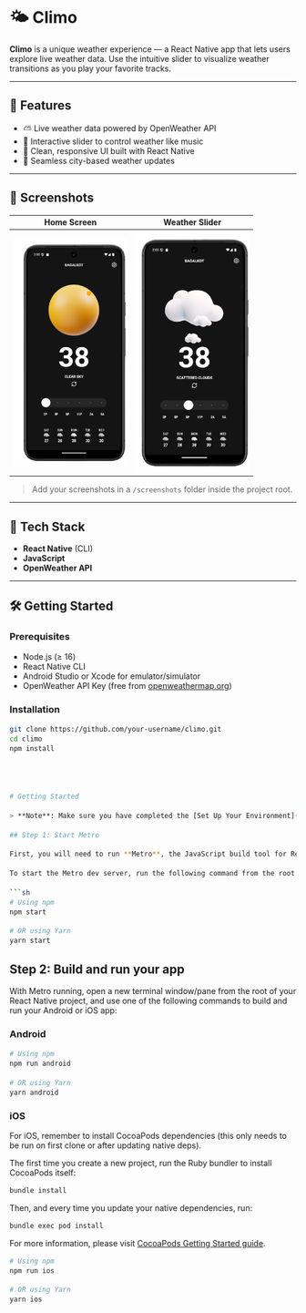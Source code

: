 # 🌤️ Climo

**Climo** is a unique weather experience — a React Native app that lets users explore live weather data. Use the intuitive slider to visualize weather transitions as you play your favorite tracks.

---

## 🚀 Features

- ⛅ Live weather data powered by OpenWeather API
- 🎵 Interactive slider to control weather like music
- 📱 Clean, responsive UI built with React Native
- 🔄 Seamless city-based weather updates

---

## 📸 Screenshots

| Home Screen                                                                  | Weather Slider                                                                 |
| ---------------------------------------------------------------------------- | ------------------------------------------------------------------------------ |
| <img src="./screenshots/WeatherPage-Photoroom.png" alt="Home" width="200" /> | <img src="./screenshots/WeatherSlider-Photoroom.png" alt="Home" width="200" /> |

> Add your screenshots in a `/screenshots` folder inside the project root.

---

## 🧰 Tech Stack

- **React Native** (CLI)
- **JavaScript**
- **OpenWeather API**

---

## 🛠️ Getting Started

### Prerequisites

- Node.js (≥ 16)
- React Native CLI
- Android Studio or Xcode for emulator/simulator
- OpenWeather API Key (free from [openweathermap.org](https://openweathermap.org/api))

### Installation

````bash
git clone https://github.com/your-username/climo.git
cd climo
npm install




# Getting Started

> **Note**: Make sure you have completed the [Set Up Your Environment](https://reactnative.dev/docs/set-up-your-environment) guide before proceeding.

## Step 1: Start Metro

First, you will need to run **Metro**, the JavaScript build tool for React Native.

To start the Metro dev server, run the following command from the root of your React Native project:

```sh
# Using npm
npm start

# OR using Yarn
yarn start
````

## Step 2: Build and run your app

With Metro running, open a new terminal window/pane from the root of your React Native project, and use one of the following commands to build and run your Android or iOS app:

### Android

```sh
# Using npm
npm run android

# OR using Yarn
yarn android
```

### iOS

For iOS, remember to install CocoaPods dependencies (this only needs to be run on first clone or after updating native deps).

The first time you create a new project, run the Ruby bundler to install CocoaPods itself:

```sh
bundle install
```

Then, and every time you update your native dependencies, run:

```sh
bundle exec pod install
```

For more information, please visit [CocoaPods Getting Started guide](https://guides.cocoapods.org/using/getting-started.html).

```sh
# Using npm
npm run ios

# OR using Yarn
yarn ios
```
